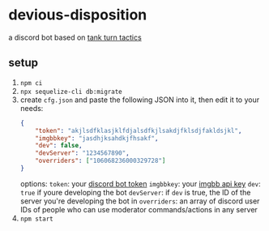 # devious-disposition
a discord bot based on [tank turn tactics](https://gdcvault.com/play/1017744)

## setup
1. `npm ci`
2. `npx sequelize-cli db:migrate`
3. create `cfg.json` and paste the following JSON into it, then edit it to your needs:
    ```json
    {
        "token": "akjlsdfklasjklfdjalsdfkjlsakdjfklsdjfakldsjkl",
        "imgbbkey": "jasdhjksahdkjfhsakf",
        "dev": false,
        "devServer": "1234567890",
        "overriders": ["106068236000329728"]
    }
    ```
    options:
        `token`: your [discord bot token](https://discord.com/developers/applications)
        `imgbbkey`: your [imgbb api key](https://api.imgbb.com/)
        `dev`: `true` if youre developing the bot
        `devServer`: if `dev` is true, the ID of the server you're developing the bot in
        `overriders`: an array of discord user IDs of people who can use moderator commands/actions in any server
4. `npm start`